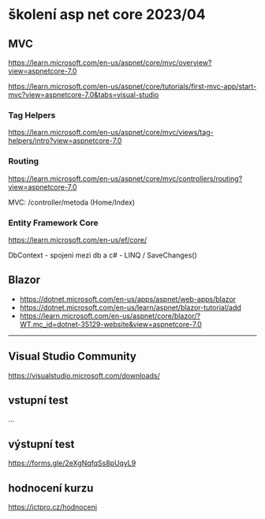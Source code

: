 # školení asp net core 2023/04

## MVC
https://learn.microsoft.com/en-us/aspnet/core/mvc/overview?view=aspnetcore-7.0

https://learn.microsoft.com/en-us/aspnet/core/tutorials/first-mvc-app/start-mvc?view=aspnetcore-7.0&tabs=visual-studio

### Tag Helpers
https://learn.microsoft.com/en-us/aspnet/core/mvc/views/tag-helpers/intro?view=aspnetcore-7.0

### Routing
https://learn.microsoft.com/en-us/aspnet/core/mvc/controllers/routing?view=aspnetcore-7.0

MVC: /controller/metoda (Home/Index)


### Entity Framework Core
https://learn.microsoft.com/en-us/ef/core/

DbContext - spojení mezi db a c# - LINQ / SaveChanges()

## Blazor
* https://dotnet.microsoft.com/en-us/apps/aspnet/web-apps/blazor
* https://dotnet.microsoft.com/en-us/learn/aspnet/blazor-tutorial/add
* https://learn.microsoft.com/en-us/aspnet/core/blazor/?WT.mc_id=dotnet-35129-website&view=aspnetcore-7.0


--------


## Visual Studio Community
https://visualstudio.microsoft.com/downloads/

## vstupní test
...

## výstupní test
https://forms.gle/2eXgNqfqSs8pUqyL9

## hodnocení kurzu
https://ictpro.cz/hodnoceni
